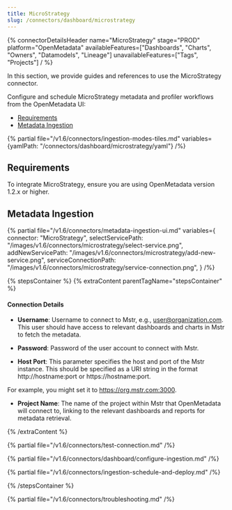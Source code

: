 ```yaml
---
title: MicroStrategy
slug: /connectors/dashboard/microstrategy
---
```


{% connectorDetailsHeader
  name="MicroStrategy"
  stage="PROD"
  platform="OpenMetadata"
  availableFeatures=["Dashboards", "Charts", "Owners", "Datamodels", "Lineage"]
  unavailableFeatures=["Tags", "Projects"]
/ %}

In this section, we provide guides and references to use the MicroStrategy connector.

Configure and schedule MicroStrategy metadata and profiler workflows from the OpenMetadata UI:

- [Requirements](#requirements)
- [Metadata Ingestion](#metadata-ingestion)

{% partial file="/v1.6/connectors/ingestion-modes-tiles.md" variables={yamlPath: "/connectors/dashboard/microstrategy/yaml"} /%}

## Requirements

To integrate MicroStrategy, ensure you are using OpenMetadata version 1.2.x or higher.

## Metadata Ingestion

{% partial 
  file="/v1.6/connectors/metadata-ingestion-ui.md" 
  variables={
    connector: "MicroStrategy", 
    selectServicePath: "/images/v1.6/connectors/microstrategy/select-service.png",
    addNewServicePath: "/images/v1.6/connectors/microstrategy/add-new-service.png",
    serviceConnectionPath: "/images/v1.6/connectors/microstrategy/service-connection.png",
} 
/%}

{% stepsContainer %}
{% extraContent parentTagName="stepsContainer" %}

#### Connection Details

- **Username**: Username to connect to Mstr, e.g., user@organization.com. This user should have access to relevant dashboards and charts in Mstr to fetch the metadata.

- **Password**: Password of the user account to connect with Mstr.

- **Host Port**: This parameter specifies the host and port of the Mstr instance. This should be specified as a URI string in the format http://hostname:port or https://hostname:port.

For example, you might set it to https://org.mstr.com:3000.

- **Project Name**: The name of the project within Mstr that OpenMetadata will connect to, linking to the relevant dashboards and reports for metadata retrieval.

{% /extraContent %}

{% partial file="/v1.6/connectors/test-connection.md" /%}

{% partial file="/v1.6/connectors/dashboard/configure-ingestion.md" /%}

{% partial file="/v1.6/connectors/ingestion-schedule-and-deploy.md" /%}

{% /stepsContainer %}

{% partial file="/v1.6/connectors/troubleshooting.md" /%}
